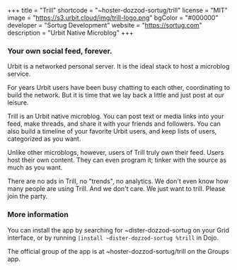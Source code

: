 +++
title = "Trill"
shortcode = "~hoster-dozzod-sortug/trill"
license = "MIT"
image = "https://s3.urbit.cloud/img/trill-logo.png"
bgColor = "#000000"
developer = "Sortug Development"
website = "https://sortug.com"
description = "Urbit Native Microblog"
+++

### Your own social feed, forever.

Urbit is a networked personal server. It is the ideal stack to host a microblog service.

For years Urbit users have been busy chatting to each other, coordinating to build the network. But it is time that we lay back a little and just post at our leisure.

Trill is an Urbit native microblog. You can post text or media links into your feed, make threads, and share it with your friends and followers. You can also build a timeline of your favorite Urbit users, and keep lists of users, categorized as you want.

Unlike other microblogs, however, users of Trill truly own their feed. Users host their own content. They can even program it; tinker with the source as much as you want.

There are no ads in Trill, no "trends", no analytics. We don't even know how many people are using Trill. And we don't care. We just want to trill. Please join the party.

### More information
You can install the app by searching for ~dister-dozzod-sortug on your Grid interface, or by running `|install ~dister-dozzod-sortug %trill` in Dojo.

The official group of the app is at ~hoster-dozzod-sortug/trill on the Groups app.